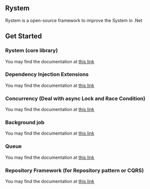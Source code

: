 ## Rystem

Rystem is a open-source framework to improve the System in .Net

## Get Started

### Rystem (core library)
You may find the documentation at [this link](https://github.com/KeyserDSoze/RystemV3/tree/master/src/Rystem)

### Dependency Injection Extensions
You may find the documentation at [this link](https://github.com/KeyserDSoze/RystemV3/tree/master/src/Rystem.DependencyInjectionExtensions)

### Concurrency (Deal with async Lock and Race Condition)
You may find the documentation at [this link](https://github.com/KeyserDSoze/Rystem.Concurrency/tree/master/src/Rystem.Concurrency)

### Background job
You may find the documentation at [this link](https://github.com/KeyserDSoze/Rystem.BackgroundJob/tree/master/src/Rystem.BackgroundJob)

### Queue
You may find the documentation at [this link](https://github.com/KeyserDSoze/Rystem.Queue/tree/master/src/Rystem.Queue)

### Repository Framework (for Repository pattern or CQRS)
You may find the documentation at [this link](https://github.com/KeyserDSoze/RepositoryFramework)